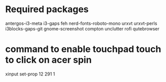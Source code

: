 # Required packages
antergos-i3-meta
i3-gaps
feh
nerd-fonts-roboto-mono
urxvt
urxvt-perls
i3blocks-gaps-git
gnome-screenshot
compton
unclutter
rofi
qutebrowser

# command to enable touchpad touch to click on acer spin
xinput set-prop 12 291 1
